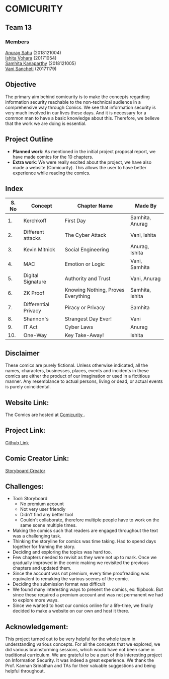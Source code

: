 # COMICURITY

## Team 13
### Members
<a href="https://github.com/AnuragSahu">Anurag Sahu</a> (2018121004) <br> 
<a href="https://github.com/ishitavohra3110">Ishita Vohara</a> (20171054)<br> 
<a href="https://github.com/KSVSC">Samhita Kanaparthy</a> (2018121005) <br> 
<a href="https://github.com/vanisancheti">Vani Sancheti</a> (20171179)<br> 

## Objective
 The primary aim behind comicurity is to make the concepts regarding information security reachable to the non-technical audience in a comprehensive way through Comics. 
 We see that information security is very much involved in our lives these days. And it is necessary for a common man to have a basic knowledge about this. 
 Therefore, we believe that the work we are doing is essential.

## Project Outline
* <b>Planned work</b>: As mentioned in the initial project proposal report, we have made comics for the 10 chapters.
* <b>Extra work</b>: We were really excited about the project, we have also made a website (Comicurity). This allows the user to have better experience while reading the comics.

## Index
| S. No | Concept | Chapter Name | Made By |
| --- | --- | --- | --- |
| 1. | Kerchkoff | First Day | Samhita, Anurag |
| 2. | Different attacks | The Cyber Attack | Vani, Ishita |
| 3. | Kevin Mitnick | Social Engineering | Anurag, Ishita |
| 4. | MAC | Emotion or Logic | Vani, Samhita |
| 5. | Digital Signature | Authority and Trust | Vani, Anurag |
| 6. | ZK Proof | Knowing Nothing, Proves Everything | Samhita, Ishita |
| 7. | Differential Privacy | Piracy or Privacy | Samhita |
| 8. | Shannon's | Strangest Day Ever! | Vani |
| 9. | IT Act | Cyber Laws  | Anurag |
| 10. | One-Way | Key Take-Away! | Ishita |


## Disclaimer
These comics are purely fictional. Unless otherwise indicated, all the names, characters, businesses, places, events and incidents in these comics are either the product of our imagination or used in a fictitious manner. Any resemblance to actual persons, living or dead, or actual events is purely coincidental.

## Website Link:
The Comics are hosted at <a href="https://anuragsahu.github.io/Pdf_flipbook.demo.github.io/index.html"> Comicurity </a>.

## Project Link: 
<a href="https://github.com/ishitavohra3110/Comicurity"> Github Link </a>

## Comic Creator Link: 
<a href="https://www.storyboardthat.com/"> Storyboard Creator </a>

## Challenges:
* Tool: Storyboard
  * No premium account
  * Not very user friendly
  * Didn't find any better tool
  * Couldn't collaborate, therefore multiple people have to work on the same scene multiple times.
* Making the comics such that readers are engaged throughout the text was a challenging task.
* Thinking the storyline for comics was time taking. Had to spend days together for framing the story.
* Deciding and exploring the topics was hard too.
* Few chapters needed to revisit as they were not up to mark. Once we gradually improved in the comic making we revisited the previous chapters and updated them.
* Since the account was not premium, every time proofreading was equivalent to remaking the various scenes of the comic.
* Deciding the submission format was difficult
* We found many interesting ways to present the comics, ex: flipbook. But since these required a premium account and was not permanent we had to explore more ways. 
* Since we wanted to host our comics online for a life-time, we finally decided to make a website on our own and host it there.


## Acknowledgement:
This project turned out to be very helpful for the whole team in understanding various concepts. For all the concepts that we explored, we did various brainstorming sessions, which would have not been same in traditional curriculum. We are grateful to be a part of this interesting project on Information Security. It was indeed a great experience. We thank the Prof. Kannan Srinathan and TAs for their valuable suggestions and being helpful throughout. 
